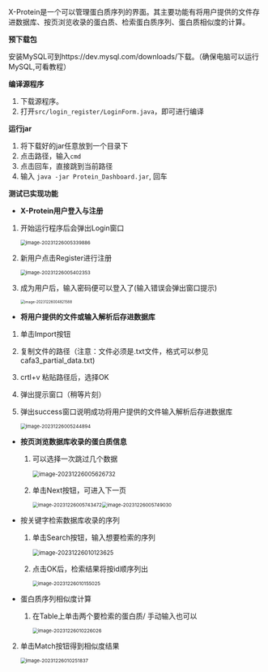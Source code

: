 X-Protein是一个可以管理蛋白质序列的界面。其主要功能有将用户提供的文件存进数据库、按页浏览收录的蛋白质、检索蛋白质序列、蛋白质相似度的计算。

**预下载包**

安装MySQL可到https://dev.mysql.com/downloads/下载。（确保电脑可以运行MySQL,可看教程）

**编译源程序**

1. 下载源程序。
2. 打开`src/login_register/LoginForm.java`，即可进行编译

**运行jar**

1. 将下载好的jar任意放到一个目录下
2. 点击路径，输入`cmd`
3. 点击回车，直接跳到当前路径
4. 输入 `java -jar Protein_Dashboard.jar`, 回车

**测试已实现功能**

- **X-Protein用户登入与注册**

1. 开始运行程序后会弹出Login窗口

   <img src="C:\Users\User\AppData\Roaming\Typora\typora-user-images\image-20231226005339886.png" alt="image-20231226005339886" style="zoom: 67%;" />

2. 新用户点击Register进行注册

   <img src="C:\Users\User\AppData\Roaming\Typora\typora-user-images\image-20231226005402353.png" alt="image-20231226005402353" style="zoom: 67%;" />

3. 成为用户后，输入密码便可以登入了(输入错误会弹出窗口提示)

   <img src="C:\Users\User\AppData\Roaming\Typora\typora-user-images\image-20231226004821588.png" alt="image-20231226004821588" style="zoom:50%;" />

- **将用户提供的文件或输入解析后存进数据库**

1. 单击Import按钮

2. 复制文件的路径（注意：文件必须是.txt文件，格式可以参见cafa3_partial_data.txt)

3. crtl+v 粘贴路径后，选择OK

4. 弹出提示窗口（稍等片刻）

5. 弹出success窗口说明成功将用户提供的文件输入解析后存进数据库

   <img src="C:\Users\User\AppData\Roaming\Typora\typora-user-images\image-20231226005244894.png" alt="image-20231226005244894" style="zoom: 67%;" />

- **按页浏览数据库收录的蛋白质信息**

  1. 可以选择一次跳过几个数据

     <img src="C:\Users\User\AppData\Roaming\Typora\typora-user-images\image-20231226005626732.png" alt="image-20231226005626732" style="zoom: 80%;" />

  2. 单击Next按钮，可进入下一页

     <img src="C:\Users\User\AppData\Roaming\Typora\typora-user-images\image-20231226005743472.png" alt="image-20231226005743472" style="zoom:67%;" /><img src="C:\Users\User\AppData\Roaming\Typora\typora-user-images\image-20231226005749030.png" alt="image-20231226005749030" style="zoom:67%;" />

- 按关键字检索数据库收录的序列

  1. 单击Search按钮，输入想要检索的序列

     <img src="C:\Users\User\AppData\Roaming\Typora\typora-user-images\image-20231226010123625.png" alt="image-20231226010123625" style="zoom:80%;" />

  2. 点击OK后，检索结果将按id顺序列出

     <img src="C:\Users\User\AppData\Roaming\Typora\typora-user-images\image-20231226010155025.png" alt="image-20231226010155025" style="zoom:67%;" />

- 蛋白质序列相似度计算

  1. 在Table上单击两个要检索的蛋白质/ 手动输入也可以

     <img src="C:\Users\User\AppData\Roaming\Typora\typora-user-images\image-20231226010226026.png" alt="image-20231226010226026" style="zoom:67%;" />



2. 单击Match按钮得到相似度结果

   <img src="C:\Users\User\AppData\Roaming\Typora\typora-user-images\image-20231226010251837.png" alt="image-20231226010251837" style="zoom:67%;" />